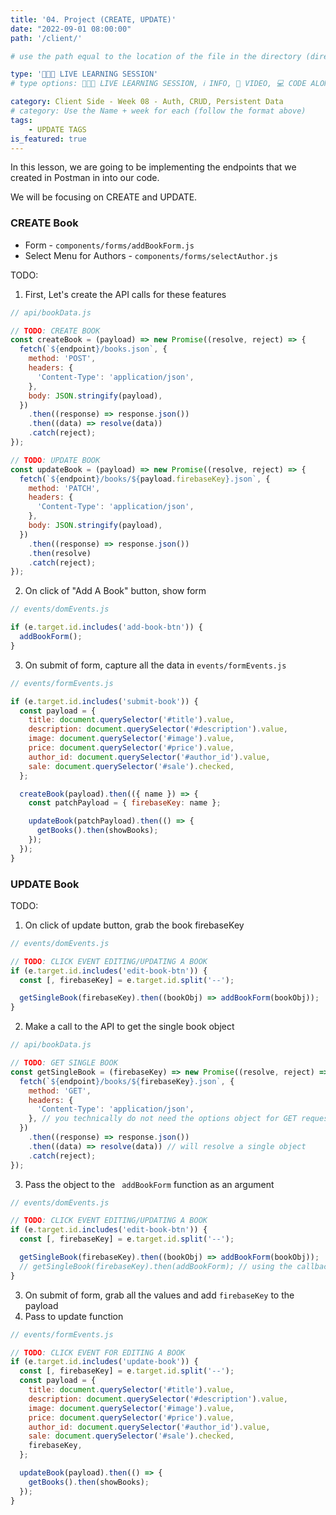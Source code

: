 ```yaml
---
title: '04. Project (CREATE, UPDATE)'
date: "2022-09-01 08:00:00"
path: '/client/'

# use the path equal to the location of the file in the directory (directory structure)

type: '👩🏽‍🏫 LIVE LEARNING SESSION'
# type options: 👩🏽‍🏫 LIVE LEARNING SESSION, ℹ️ INFO, 🎥 VIDEO, 💻 CODE ALONG, 🥼 LAB, ↩️ REVIEW/NOTES, 👥 GROUP LEARNING, 👷🏼‍♂️ GROUP PROJECT, 🧠 ASSESSMENT, 📝 ASSIGNMENT

category: Client Side - Week 08 - Auth, CRUD, Persistent Data
# category: Use the Name + week for each (follow the format above)
tags: 
    - UPDATE TAGS
is_featured: true
---
```

In this lesson, we are going to be implementing the endpoints that we created in Postman in into our code.

We will be focusing on CREATE and UPDATE.

### CREATE Book
- Form - `components/forms/addBookForm.js`
- Select Menu for Authors - `components/forms/selectAuthor.js`

TODO: 
1. First, Let's create the API calls for these features

```js
// api/bookData.js

// TODO: CREATE BOOK
const createBook = (payload) => new Promise((resolve, reject) => {
  fetch(`${endpoint}/books.json`, {
    method: 'POST',
    headers: {
      'Content-Type': 'application/json',
    },
    body: JSON.stringify(payload),
  })
    .then((response) => response.json())
    .then((data) => resolve(data))
    .catch(reject);
});

// TODO: UPDATE BOOK
const updateBook = (payload) => new Promise((resolve, reject) => {
  fetch(`${endpoint}/books/${payload.firebaseKey}.json`, {
    method: 'PATCH',
    headers: {
      'Content-Type': 'application/json',
    },
    body: JSON.stringify(payload),
  })
    .then((response) => response.json())
    .then(resolve)
    .catch(reject);
});
```

2. On click of "Add A Book" button, show form

```js
// events/domEvents.js

if (e.target.id.includes('add-book-btn')) {
  addBookForm();
}
```
3. On submit of form, capture all the data in `events/formEvents.js`

```js
// events/formEvents.js

if (e.target.id.includes('submit-book')) {
  const payload = {
    title: document.querySelector('#title').value,
    description: document.querySelector('#description').value,
    image: document.querySelector('#image').value,
    price: document.querySelector('#price').value,
    author_id: document.querySelector('#author_id').value,
    sale: document.querySelector('#sale').checked,
  };

  createBook(payload).then(({ name }) => {
    const patchPayload = { firebaseKey: name };

    updateBook(patchPayload).then(() => {
      getBooks().then(showBooks);
    });
  });
}
```
### UPDATE Book

TODO:
1. On click of update button, grab the book firebaseKey

```js
// events/domEvents.js

// TODO: CLICK EVENT EDITING/UPDATING A BOOK
if (e.target.id.includes('edit-book-btn')) {
  const [, firebaseKey] = e.target.id.split('--');

  getSingleBook(firebaseKey).then((bookObj) => addBookForm(bookObj));
}
```

2. Make a call to the API to get the single book object

```js
// api/bookData.js

// TODO: GET SINGLE BOOK
const getSingleBook = (firebaseKey) => new Promise((resolve, reject) => {
  fetch(`${endpoint}/books/${firebaseKey}.json`, {
    method: 'GET',
    headers: {
      'Content-Type': 'application/json',
    }, // you technically do not need the options object for GET requests, but using it here for consistency
  })
    .then((response) => response.json())
    .then((data) => resolve(data)) // will resolve a single object
    .catch(reject);
});
```

3. Pass the object to the ` addBookForm` function as an argument

```js
// events/domEvents.js

// TODO: CLICK EVENT EDITING/UPDATING A BOOK
if (e.target.id.includes('edit-book-btn')) {
  const [, firebaseKey] = e.target.id.split('--');

  getSingleBook(firebaseKey).then((bookObj) => addBookForm(bookObj));
  // getSingleBook(firebaseKey).then(addBookForm); // using the callback method
}
```

3. On submit of form, grab all the values and add `firebaseKey` to the payload
4. Pass to update function

```js
// events/formEvents.js

// TODO: CLICK EVENT FOR EDITING A BOOK
if (e.target.id.includes('update-book')) {
  const [, firebaseKey] = e.target.id.split('--');
  const payload = {
    title: document.querySelector('#title').value,
    description: document.querySelector('#description').value,
    image: document.querySelector('#image').value,
    price: document.querySelector('#price').value,
    author_id: document.querySelector('#author_id').value,
    sale: document.querySelector('#sale').checked,
    firebaseKey,
  };

  updateBook(payload).then(() => {
    getBooks().then(showBooks);
  });
}
```

